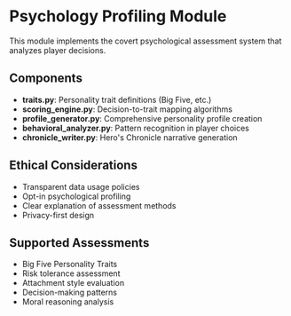 # Psychology Profiling Module

This module implements the covert psychological assessment system that analyzes player decisions.

## Components

- **traits.py**: Personality trait definitions (Big Five, etc.)
- **scoring_engine.py**: Decision-to-trait mapping algorithms
- **profile_generator.py**: Comprehensive personality profile creation
- **behavioral_analyzer.py**: Pattern recognition in player choices
- **chronicle_writer.py**: Hero's Chronicle narrative generation

## Ethical Considerations

- Transparent data usage policies
- Opt-in psychological profiling
- Clear explanation of assessment methods
- Privacy-first design

## Supported Assessments

- Big Five Personality Traits
- Risk tolerance assessment
- Attachment style evaluation
- Decision-making patterns
- Moral reasoning analysis
